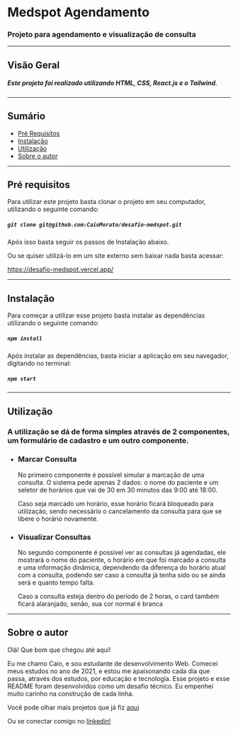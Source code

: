 # Medspot Agendamento

### Projeto para agendamento e visualização de consulta

---

## Visão Geral

##### Este projeto foi realizado utilizando HTML, CSS, React.js e o Tailwind.

---

## **Sumário**

- [Pré Requisitos](#pré-requisitos)
- [Instalação](#instalação)
- [Utilização](#utilização)
- [Sobre o autor](#sobre-o-autor)

---

## **Pré requisitos**

Para utilizar este projeto basta clonar o projeto em seu computador, utilizando o seguinte comando: 

##### `git clone git@github.com:CaioMorato/desafio-medspot.git`

Após isso basta seguir os passos de Instalação abaixo.



Ou se quiser utilizá-lo em um site externo sem baixar nada basta acessar:

https://desafio-medspot.vercel.app/


---

## **Instalação**

Para começar a utilizar esse projeto basta instalar as dependências utilizando o seguinte comando:

##### `npm install`

Após instalar as dependências, basta iniciar a aplicação em seu navegador, digitando no terminal:

##### `npm start`

---

## **Utilização**

### A utilização se dá de forma simples através de 2 componentes, um formulário de cadastro e um outro componente.

- ### Marcar Consulta

  No primeiro componente é possível simular a marcação de uma consulta. O sistema pede apenas 2 dados: o nome do paciente e um seletor de horários que vai de 30 em 30 minutos das 9:00 até 18:00. 

  Caso seja marcado um horário, esse horário ficará bloqueado para utilização, sendo necessário o cancelamento da consulta para que se libere o horário novamente.

  

- ### **Visualizar Consultas**

  No segundo componente é possível ver as consultas já agendadas, ele mostrará o nome do paciente, o horário em que foi marcado a consulta e uma informação dinâmica, dependendo da diferença do horário atual com a consulta, podendo ser caso a consulta já tenha sido ou se ainda será e quanto tempo falta.

  Caso a consulta esteja dentro do período de 2 horas, o card também ficará alaranjado, senão, sua cor normal é branca

---

## **Sobre o autor**

Olá! Que bom que chegou até aqui!

Eu me chamo Caio, e sou estudante de desenvolvimento Web. Comecei meus estudos no ano de 2021, e estou me apaixonando cada dia que passa, através dos estudos, por educação e tecnologia. Esse projeto e esse README foram desenvolvidos como um desafio técnico. Eu empenhei muito carinho na construção de cada linha.

Você pode olhar mais projetos que já fiz [aqui](https://github.com/CaioMorato)

Ou se conectar comigo no [linkedin!](https://www.linkedin.com/in/morato-dev/)
